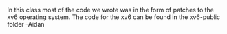 In this class most of the code we wrote was in the form of patches to the xv6 operating system. The code for the xv6 can be found in the xv6-public folder
-Aidan
